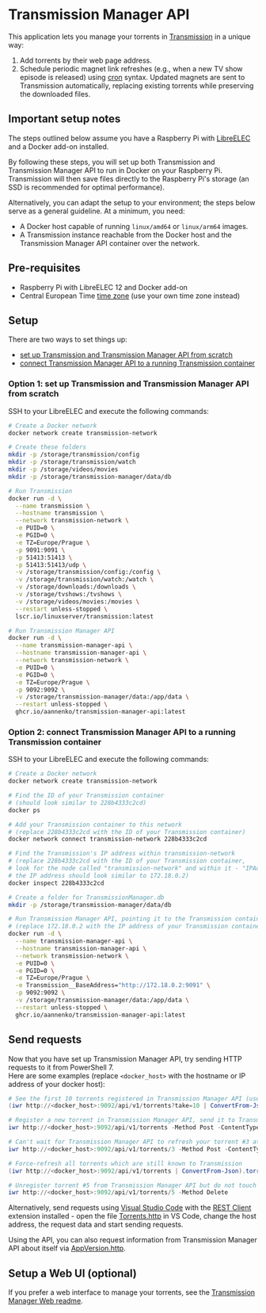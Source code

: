 # Transmission Manager API
This application lets you manage your torrents in [Transmission](https://transmissionbt.com/) in a unique way:
1. Add torrents by their web page address.
2. Schedule periodic magnet link refreshes (e.g., when a new TV show episode is released) using [cron](https://crontab.guru) syntax. Updated magnets are sent to Transmission automatically, replacing existing torrents while preserving the downloaded files.

## Important setup notes
The steps outlined below assume you have a Raspberry Pi with [LibreELEC](https://libreelec.tv/) and a Docker add-on installed.

By following these steps, you will set up both Transmission and Transmission Manager API to run in Docker on your Raspberry Pi. Transmission will then save files directly to the Raspberry Pi's storage (an SSD is recommended for optimal performance).

Alternatively, you can adapt the setup to your environment; the steps below serve as a general guideline. At a minimum, you need:
- A Docker host capable of running `linux/amd64` or `linux/arm64` images.
- A Transmission instance reachable from the Docker host and the Transmission Manager API container over the network.

## Pre-requisites
- Raspberry Pi with LibreELEC 12 and Docker add-on
- Central European Time [time zone](https://en.wikipedia.org/wiki/List_of_tz_database_time_zones) (use your own time zone instead)

## Setup
There are two ways to set things up:
- [set up Transmission and Transmission Manager API from scratch](#option-1-set-up-transmission-and-transmission-manager-api-from-scratch)
- [connect Transmission Manager API to a running Transmission container](#option-2-connect-transmission-manager-api-to-a-running-transmission-container)

### Option 1: set up Transmission and Transmission Manager API from scratch
SSH to your LibreELEC and execute the following commands:
```bash
# Create a Docker network
docker network create transmission-network

# Create these folders
mkdir -p /storage/transmission/config
mkdir -p /storage/transmission/watch
mkdir -p /storage/videos/movies
mkdir -p /storage/transmission-manager/data/db

# Run Transmission
docker run -d \
  --name transmission \
  --hostname transmission \
  --network transmission-network \
  -e PUID=0 \
  -e PGID=0 \
  -e TZ=Europe/Prague \
  -p 9091:9091 \
  -p 51413:51413 \
  -p 51413:51413/udp \
  -v /storage/transmission/config:/config \
  -v /storage/transmission/watch:/watch \
  -v /storage/downloads:/downloads \
  -v /storage/tvshows:/tvshows \
  -v /storage/videos/movies:/movies \
  --restart unless-stopped \
  lscr.io/linuxserver/transmission:latest

# Run Transmission Manager API
docker run -d \
  --name transmission-manager-api \
  --hostname transmission-manager-api \
  --network transmission-network \
  -e PUID=0 \
  -e PGID=0 \
  -e TZ=Europe/Prague \
  -p 9092:9092 \
  -v /storage/transmission-manager/data:/app/data \
  --restart unless-stopped \
  ghcr.io/aannenko/transmission-manager-api:latest
```

### Option 2: connect Transmission Manager API to a running Transmission container
SSH to your LibreELEC and execute the following commands:
```bash
# Create a Docker network
docker network create transmission-network

# Find the ID of your Transmission container
# (should look similar to 228b4333c2cd)
docker ps

# Add your Transmission container to this network
# (replace 228b4333c2cd with the ID of your Transmission container)
docker network connect transmission-network 228b4333c2cd

# Find the Transmission's IP address within transmission-network
# (replace 228b4333c2cd with the ID of your Transmission container,
# look for the node called "transmission-network" and within it - "IPAddress",
# the IP address should look similar to 172.18.0.2)
docker inspect 228b4333c2cd

# Create a folder for TransmissionManager.db
mkdir -p /storage/transmission-manager/data/db

# Run Transmission Manager API, pointing it to the Transmission container's IP address
# (replace 172.18.0.2 with the IP address of your Transmission container)
docker run -d \
  --name transmission-manager-api \
  --hostname transmission-manager-api \
  --network transmission-network \
  -e PUID=0 \
  -e PGID=0 \
  -e TZ=Europe/Prague \
  -e Transmission__BaseAddress="http://172.18.0.2:9091" \
  -p 9092:9092 \
  -v /storage/transmission-manager/data:/app/data \
  --restart unless-stopped \
  ghcr.io/aannenko/transmission-manager-api:latest
```

## Send requests
Now that you have set up Transmission Manager API, try sending HTTP requests to it from PowerShell 7.</br>
Here are some examples (replace `<docker_host>` with the hostname or IP address of your docker host):
```powershell
# See the first 10 torrents registered in Transmission Manager API (use "take=<larger_number>" to see more torrents)
(iwr http://<docker_host>:9092/api/v1/torrents?take=10 | ConvertFrom-Json).torrents

# Register a new torrent in Transmission Manager API, send it to Transmission for download and check for torrent updates every day at 11:00 and 17:00
iwr http://<docker_host>:9092/api/v1/torrents -Method Post -ContentType application/json -Body '{"webPageUri":"https://nnmclub.to/forum/viewtopic.php?t=1712711","downloadDir":"/tvshows","cron":"0 11,17 * * *"}'

# Can't wait for Transmission Manager API to refresh your torrent #3 at the scheduled time? Force-refresh it yourself!
iwr http://<docker_host>:9092/api/v1/torrents/3 -Method Post -ContentType application/json

# Force-refresh all torrents which are still known to Transmission
(iwr http://<docker_host>:9092/api/v1/torrents | ConvertFrom-Json).torrents | % { iwr "http://<docker_host>:9092/api/v1/torrents/$($_.id)" -Method Post -ContentType application/json }

# Unregister torrent #5 from Transmission Manager API but do not touch it in Transmission
iwr http://<docker_host>:9092/api/v1/torrents/5 -Method Delete
```

Alternatively, send requests using [Visual Studio Code](https://code.visualstudio.com/) with the [REST Client](https://marketplace.visualstudio.com/items?itemName=humao.rest-client) extension installed - open the file [Torrents.http](Actions/Torrents/Torrents.http) in VS Code, change the host address, the request data and start sending requests.

Using the API, you can also request information from Transmission Manager API about itself via [AppVersion.http](Actions/AppVersion/AppVersion.http).

## Setup a Web UI (optional)
If you prefer a web interface to manage your torrents, see the [Transmission Manager Web readme](../TransmissionManager.Web/README.md).